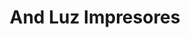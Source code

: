 ---
title: "And Luz Impresores"
url: /santa-cruz-de-la-sierra/and-luz-impresores/
shop: copyshop
---